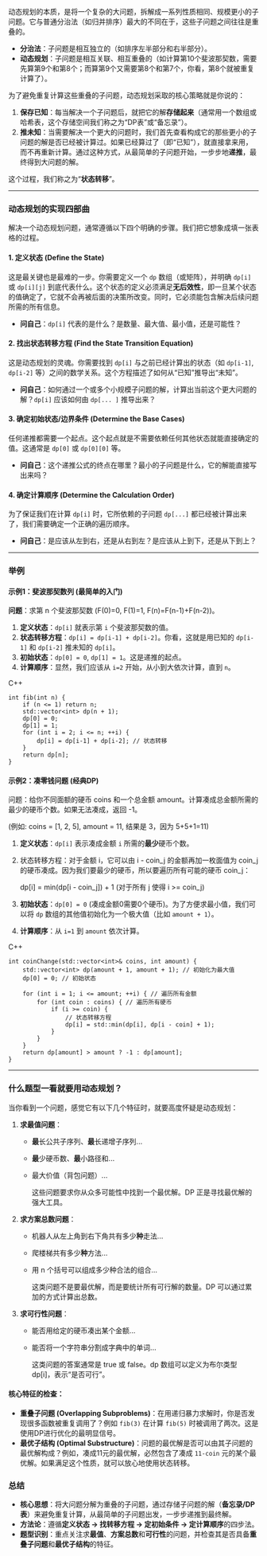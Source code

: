 

动态规划的本质，是将一个复杂的大问题，拆解成一系列性质相同、规模更小的子问题。它与普通分治法（如归并排序）最大的不同在于，这些子问题之间往往是重叠的。

- **分治法**：子问题是相互独立的（如排序左半部分和右半部分）。
- **动态规划**：子问题是相互关联、相互重叠的（如计算第10个斐波那契数，需要先算第9个和第8个；而算第9个又需要第8个和第7个，你看，第8个就被重复计算了）。

为了避免重复计算这些重叠的子问题，动态规划采取的核心策略就是你说的：

1. **保存已知**：每当解决一个子问题后，就把它的解**存储起来**（通常用一个数组或哈希表，这个存储空间我们称之为“DP表”或“备忘录”）。
2. **推未知**：当需要解决一个更大的问题时，我们首先查看构成它的那些更小的子问题的解是否已经被计算过。如果已经算过了（即“已知”），就直接拿来用，而不再重新计算。通过这种方式，从最简单的子问题开始，一步步地**递推**，最终得到大问题的解。

这个过程，我们称之为“**状态转移**”。

------



### 动态规划的实现四部曲



解决一个动态规划问题，通常遵循以下四个明确的步骤。我们把它想象成填一张表格的过程。



#### 1. 定义状态 (Define the State)



这是最关键也是最难的一步。你需要定义一个 `dp` 数组（或矩阵），并明确 `dp[i]` 或 `dp[i][j]` 到底代表什么。这个状态的定义必须满足**无后效性**，即一旦某个状态的值确定了，它就不会再被后面的决策所改变。同时，它必须能包含解决后续问题所需的所有信息。

- **问自己**：`dp[i]` 代表的是什么？是数量、最大值、最小值，还是可能性？



#### 2. 找出状态转移方程 (Find the State Transition Equation)



这是动态规划的灵魂。你需要找到 `dp[i]` 与之前已经计算出的状态（如 `dp[i-1]`, `dp[i-2]` 等）之间的数学关系。这个方程描述了如何从“已知”推导出“未知”。

- **问自己**：如何通过一个或多个小规模子问题的解，计算出当前这个更大问题的解？`dp[i]` 应该如何由 `dp[... ]` 推导出来？



#### 3. 确定初始状态/边界条件 (Determine the Base Cases)



任何递推都需要一个起点。这个起点就是不需要依赖任何其他状态就能直接确定的值。这通常是 `dp[0]` 或 `dp[0][0]` 等。

- **问自己**：这个递推公式的终点在哪里？最小的子问题是什么，它的解能直接写出来吗？



#### 4. 确定计算顺序 (Determine the Calculation Order)



为了保证我们在计算 `dp[i]` 时，它所依赖的子问题 `dp[...]` 都已经被计算出来了，我们需要确定一个正确的遍历顺序。

- **问自己**：是应该从左到右，还是从右到左？是应该从上到下，还是从下到上？

------



### 举例

#### 示例1：斐波那契数列 (最简单的入门)



**问题**：求第 n 个斐波那契数 (F(0)=0, F(1)=1, F(n)=F(n-1)+F(n-2))。

1. **定义状态**：`dp[i]` 就表示第 `i` 个斐波那契数的值。
2. **状态转移方程**：`dp[i] = dp[i-1] + dp[i-2]`。你看，这就是用已知的 `dp[i-1]` 和 `dp[i-2]` 推未知的 `dp[i]`。
3. **初始状态**：`dp[0] = 0`, `dp[1] = 1`。这是递推的起点。
4. **计算顺序**：显然，我们应该从 `i=2` 开始，从小到大依次计算，直到 `n`。

C++

```
int fib(int n) {
    if (n <= 1) return n;
    std::vector<int> dp(n + 1);
    dp[0] = 0;
    dp[1] = 1;
    for (int i = 2; i <= n; ++i) {
        dp[i] = dp[i-1] + dp[i-2]; // 状态转移
    }
    return dp[n];
}
```



#### 示例2：凑零钱问题 (经典DP)



问题：给你不同面额的硬币 coins 和一个总金额 amount。计算凑成总金额所需的最少的硬币个数。如果无法凑成，返回 -1。

(例如: coins = [1, 2, 5], amount = 11, 结果是 3，因为 5+5+1=11)

1. **定义状态**：`dp[i]` 表示凑成金额 `i` 所需的**最少**硬币个数。

2. 状态转移方程：对于金额 i，它可以由 i - coin_j 的金额再加一枚面值为 coin_j 的硬币凑成。因为我们要最少的硬币，所以要遍历所有可能的硬币 coin_j：

   dp[i] = min(dp[i - coin_j]) + 1 (对于所有 j 使得 i >= coin_j)

3. **初始状态**：`dp[0] = 0` (凑成金额0需要0个硬币)。为了方便求最小值，我们可以将 `dp` 数组的其他值初始化为一个极大值（比如 `amount + 1`）。

4. **计算顺序**：从 `i=1` 到 `amount` 依次计算。

C++

```
int coinChange(std::vector<int>& coins, int amount) {
    std::vector<int> dp(amount + 1, amount + 1); // 初始化为最大值
    dp[0] = 0; // 初始状态

    for (int i = 1; i <= amount; ++i) { // 遍历所有金额
        for (int coin : coins) { // 遍历所有硬币
            if (i >= coin) {
                // 状态转移方程
                dp[i] = std::min(dp[i], dp[i - coin] + 1);
            }
        }
    }
    return dp[amount] > amount ? -1 : dp[amount];
}
```

------



### 什么题型一看就要用动态规划？



当你看到一个问题，感觉它有以下几个特征时，就要高度怀疑是动态规划：

1. **求最值问题**：

   - **最**长公共子序列、**最**长递增子序列...

   - **最**少硬币数、**最**小路径和...

   - 最大价值（背包问题）...

     这些问题要求你从众多可能性中找到一个最优解。DP 正是寻找最优解的强大工具。

2. **求方案总数问题**：

   - 机器人从左上角到右下角共有多少**种**走法...

   - 爬楼梯共有多少**种**方法...

   - 用 n 个括号可以组成多少种合法的组合...

     这类问题不是要最优解，而是要统计所有可行解的数量。DP 可以通过累加的方式计算出总数。

3. **求可行性问题**：

   - 能否用给定的硬币凑出某个金额...

   - 能否将一个字符串分割成字典中的单词...

     这类问题的答案通常是 true 或 false。dp 数组可以定义为布尔类型 dp[i]，表示“是否可行”。



#### 核心特征的检查：



- **重叠子问题 (Overlapping Subproblems)**：在用递归暴力求解时，你是否发现很多函数被重复调用了？例如 `fib(3)` 在计算 `fib(5)` 时被调用了两次。这是使用DP进行优化的最明显信号。
- **最优子结构 (Optimal Substructure)**：问题的最优解是否可以由其子问题的最优解构成？例如，凑成11元的最优解，必然包含了凑成 `11-coin` 元的某个最优解。如果满足这个性质，就可以放心地使用状态转移。



### 总结



- **核心思想**：将大问题分解为重叠的子问题，通过存储子问题的解（**备忘录/DP表**）来避免重复计算，从最简单的子问题出发，一步步递推到最终解。
- **方法论**：遵循**定义状态 -> 找转移方程 -> 定初始条件 -> 定计算顺序**的四步法。
- **题型识别**：重点关注求**最值**、**方案总数**和**可行性**的问题，并检查其是否具备**重叠子问题**和**最优子结构**的特征。

